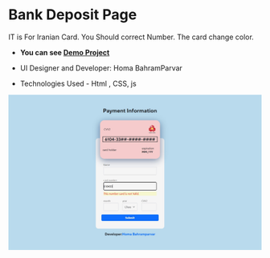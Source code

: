 # Bank Deposit Page

IT is For Iranian Card.
You Should correct Number. The card change color.
- **You can see [Demo Project](https://humayb.github.io/Card-Bank/)**

- UI Designer and Developer: Homa BahramParvar
- Technologies Used - Html , CSS, js

![Card-bank](https://github.com/Humayb/Card-Bank/blob/main/Card-Bank.jpg)

